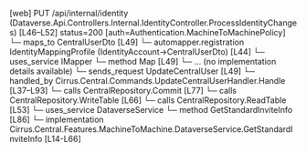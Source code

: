 [web] PUT /api/internal/identity  (Dataverse.Api.Controllers.Internal.IdentityController.ProcessIdentityChanges)  [L46–L52] status=200 [auth=Authentication.MachineToMachinePolicy]
  └─ maps_to CentralUserDto [L49]
    └─ automapper.registration IdentityMappingProfile (IdentityAccount->CentralUserDto) [L44]
  └─ uses_service IMapper
    └─ method Map [L49]
      └─ ... (no implementation details available)
  └─ sends_request UpdateCentralUser [L49]
    └─ handled_by Cirrus.Central.Commands.UpdateCentralUserHandler.Handle [L37–L93]
      └─ calls CentralRepository.Commit [L77]
      └─ calls CentralRepository.WriteTable [L66]
      └─ calls CentralRepository.ReadTable [L53]
      └─ uses_service DataverseService
        └─ method GetStandardInviteInfo [L86]
          └─ implementation Cirrus.Central.Features.MachineToMachine.DataverseService.GetStandardInviteInfo [L14-L66]

